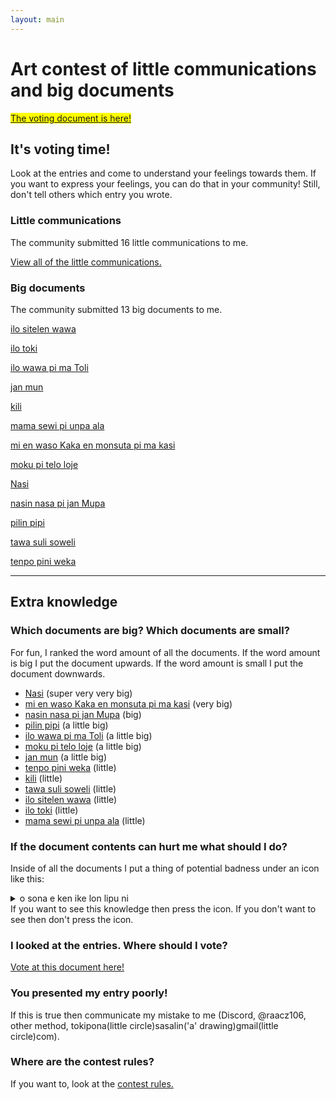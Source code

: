 ```yaml
---
layout: main
---
```



# Art contest of little communications and big documents


<mark><a href="https://docs.google.com/forms/d/e/1FAIpQLSdxnxTH5B7UWpn99X7Q91y21vXoGFCVunzkU_8GcaoVxldhcQ/viewform" target="blank">The voting document is here!</a></mark>


## It's voting time!
Look at the entries and come to understand your feelings towards them. If you want to express your feelings, you can do that in your community! Still, don't tell others which entry you wrote. 


### Little communications

The community submitted 16 little communications to me. 

[View all of the little communications.](./toki-en-lipu/toki-lili.md)

### Big documents

The community submitted 13 big documents to me. 

[ilo sitelen wawa](toki-en-lipu/lipu-suli/ilo-sitelen-wawa.md) 

[ilo toki](toki-en-lipu/lipu-suli/ilo-toki.md) 

[ilo wawa pi ma Toli](toki-en-lipu/lipu-suli/ilo-wawa-pi-ma-Toli.md) 

[jan mun](toki-en-lipu/lipu-suli/jan-mun.md)

[kili](toki-en-lipu/lipu-suli/kili.md)

[mama sewi pi unpa ala](toki-en-lipu/lipu-suli/mama-pi-unpa-ala.md) 

[mi en waso Kaka en monsuta pi ma kasi](toki-en-lipu/lipu-suli/mi-en-waso-Kaka.md) 

[moku pi telo loje](toki-en-lipu/lipu-suli/moku-pi-telo-loje.md) 

[Nasi](toki-en-lipu/lipu-suli/nasi.md) 

[nasin nasa pi jan Mupa](toki-en-lipu/lipu-suli/nasin-nasa-Mupa.md) 

[pilin pipi](toki-en-lipu/lipu-suli/pilin-pipi.md) 

[tawa suli soweli](toki-en-lipu/lipu-suli/tawa-suli-soweli.md) 

[tenpo pini weka](toki-en-lipu/lipu-suli/tenpo-pini-weka.md) 

***

## Extra knowledge

### Which documents are big? Which documents are small?
For fun, I ranked the word amount of all the documents. If the word amount is big I put the document upwards. If the word amount is small I put the document downwards.  

- [Nasi](toki-en-lipu/lipu-suli/nasi.md) (super very very big)
- [mi en waso Kaka en monsuta pi ma kasi](toki-en-lipu/lipu-suli/mi-en-waso-Kaka.md) (very big)
- [nasin nasa pi jan Mupa](toki-en-lipu/lipu-suli/nasin-nasa-Mupa.md) (big)
- [pilin pipi](toki-en-lipu/lipu-suli/pilin-pipi.md) (a little big)
- [ilo wawa pi ma Toli](toki-en-lipu/lipu-suli/ilo-wawa-pi-ma-Toli.md) (a little big)
- [moku pi telo loje](toki-en-lipu/lipu-suli/moku-pi-telo-loje.md) (a little big)
- [jan mun](toki-en-lipu/lipu-suli/jan-mun.md) (a little big)
- [tenpo pini weka](toki-en-lipu/lipu-suli/tenpo-pini-weka.md) (little) 
- [kili](toki-en-lipu/lipu-suli/kili.md) (little)
- [tawa suli soweli](toki-en-lipu/lipu-suli/tawa-suli-soweli.md) (little)
- [ilo sitelen wawa](toki-en-lipu/lipu-suli/ilo-sitelen-wawa.md) (little)
- [ilo toki](toki-en-lipu/lipu-suli/ilo-toki.md) (little)
- [mama sewi pi unpa ala](toki-en-lipu/lipu-suli/mama-pi-unpa-ala.md) (little)

### If the document contents can hurt me what should I do?
Inside of all the documents I put a thing of potential badness under an icon like this:

<details>
  <summary>o sona e ken ike lon lipu ni</summary>
  <ul>
    <li>first bad thing</li>
    <li>second bad thing</li>
  </ul>
</details>
If you want to see this knowledge then press the icon. If you don't want to see then don't press the icon. 

### I looked at the entries. Where should I vote?

[Vote at this document here!](https://docs.google.com/forms/d/e/1FAIpQLSdxnxTH5B7UWpn99X7Q91y21vXoGFCVunzkU_8GcaoVxldhcQ/viewform
)

### You presented my entry poorly!
If this is true then communicate my mistake to me (Discord, @raacz106, other method, tokipona(little circle)sasalin('a' drawing)gmail(little circle)com). 

### Where are the contest rules?
If you want to, look at the [contest rules.](/toki-en-lipu/lawa_en.md)
